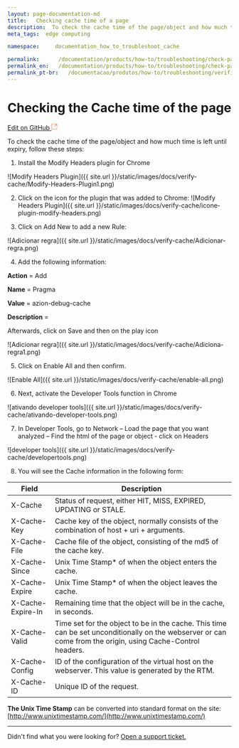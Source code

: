 ```yaml
---
layout: page-documentation-md
title:   Checking cache time of a page       
description:  To check the cache time of the page/object and how much time is left until expiry, follow these steps...
meta_tags:  edge computing

namespace:     documentation_how_to_troubleshoot_cache

permalink:      /documentation/products/how-to/troubleshooting/check-page-cache-time/
permalink_en:   /documentation/products/how-to/troubleshooting/check-page-cache-time/
permalink_pt-br:   /documentacao/produtos/how-to/troubleshooting/verificar-tempo-de-cache-da-pagina/
---
```

# Checking the Cache time of the page        

[Edit on GitHub <svg width="14" height="14" xmlns="http://www.w3.org/2000/svg"><g fill="none" stroke="#F3652B"><path d="M4.81.71H.672v11.43H12.1V8.001" stroke-width=".8"/><path d="M6.87.786h5.155V5.94M6.31 6.5L12.026.786"/></g></svg>](https://github.com/aziontech/docs_en/edit/master/how-to/troubleshooting/check-page-cache-time/2021-01-14-index.md)

To check the cache time of the page/object and how much time is left until expiry, follow these steps:

1. Install the Modify Headers plugin for Chrome

![Modify Headers Plugin]({{ site.url }}/static/images/docs/verify-cache/Modify-Headers-Plugin1.png)

2. Click on the icon for the plugin that was added to Chrome: ![Modify Headers Plugin]({{ site.url }}/static/images/docs/verify-cache/icone-plugin-modify-headers.png)

3. Click on Add New to add a new Rule:

![Adicionar regra]({{ site.url }}/static/images/docs/verify-cache/Adicionar-regra.png)

4. Add the following information:

**Action** = Add

**Name** = Pragma

**Value** = azion-debug-cache

**Description** = 

Afterwards, click on Save and then on the play icon

![Adicionar regra]({{ site.url }}/static/images/docs/verify-cache/Adiciona-regra1.png)

5. Click on Enable All and then confirm.

![Enable All]({{ site.url }}/static/images/docs/verify-cache/enable-all.png)

6. Next, activate the Developer Tools function in Chrome

![ativando developer tools]({{ site.url }}/static/images/docs/verify-cache/ativando-developer-tools.png)

7. In Developer Tools, go to Network – Load the page that you want analyzed – Find the html of the page or object - click on Headers

![developer tools]({{ site.url }}/static/images/docs/verify-cache/developertools.png)

8. You will see the Cache information in the following form:

| Field | Description |
|-------|-----------|
| X-Cache | Status of request, either HIT, MISS, EXPIRED, UPDATING or STALE. |
| X-Cache-Key | Cache key of the object, normally consists of the combination of host + uri + arguments. |
| X-Cache-File | Cache file of the object, consisting of the md5 of the cache key. |
| X-Cache-Since | Unix Time Stamp* of when the object enters the cache. | 
| X-Cache-Expire | Unix Time Stamp* of when the object leaves the cache. |
| X-Cache-Expire-In | Remaining time that the object will be in the cache, in seconds. |
| X-Cache-Valid | Time set for the object to be in the cache. This time can be set unconditionally on the webserver or can come from the origin, using Cache-Control headers. |
| X-Cache-Config | ID of the configuration of the virtual host on the webserver. This value is generated by the RTM. |
| X-Cache-ID | Unique ID of the request. |

**The Unix Time Stamp** can be converted into standard format on the site:  [http://www.unixtimestamp.com/](http://www.unixtimestamp.com/)

---

Didn't find what you were looking for? [Open a support ticket.](https://tickets.azion.com/)  
